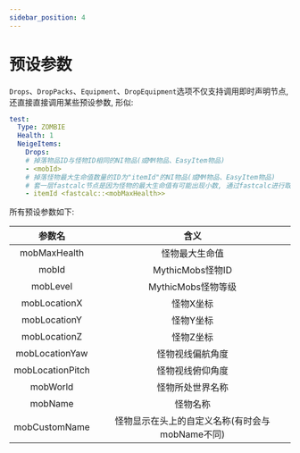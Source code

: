 ```yaml
---
sidebar_position: 4
---
```


# 预设参数

`Drops`、`DropPacks`、`Equipment`、`DropEquipment`选项不仅支持调用即时声明节点, 还直接直接调用某些预设参数, 形似:

```yaml
test:
  Type: ZOMBIE
  Health: 1
  NeigeItems:
    Drops:
    # 掉落物品ID与怪物ID相同的NI物品(或MM物品、EasyItem物品)
    - <mobId>
    # 掉落怪物最大生命值数量的ID为"itemId"的NI物品(或MM物品、EasyItem物品)
    # 套一层fastcalc节点是因为怪物的最大生命值有可能出现小数, 通过fastcalc进行取整(fastcalc默认保留0位小数)
    - itemId <fastcalc::<mobMaxHealth>>
```

所有预设参数如下:

| 参数名 | 含义 |
| :----: | :----: |
| mobMaxHealth | 怪物最大生命值 |
| mobId | MythicMobs怪物ID |
| mobLevel | MythicMobs怪物等级 |
| mobLocationX | 怪物X坐标 |
| mobLocationY | 怪物Y坐标 |
| mobLocationZ | 怪物Z坐标 |
| mobLocationYaw | 怪物视线偏航角度 |
| mobLocationPitch | 怪物视线俯仰角度 |
| mobWorld | 怪物所处世界名称 |
| mobName | 怪物名称 |
| mobCustomName | 怪物显示在头上的自定义名称(有时会与mobName不同) |

